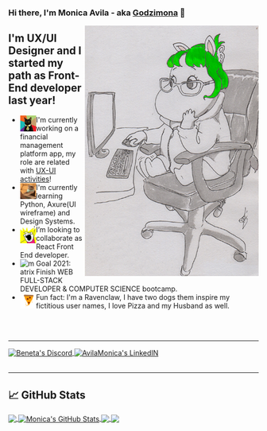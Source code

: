 ### Hi there, I'm Monica Avila - aka [Godzimona][website] 👋

<img align="right" alt="Godzimona" src="./img/moomin.png" width="350" height="504" />

## I'm UX/UI Designer and I started my path as Front-End developer last year!

- <img align="left" alt="businesscat" width="32px" src="./img/cat.jpg" /> I'm currently working on a financial management platform app, my role are related with [UX-UI activities][kingfield]!
- <img align="left" alt="matrix" width="32px" src="./img/mac_cat.gif" /> I'm currently learning Python, Axure(UI wireframe) and Design Systems.
- <img align="left" alt="allThings" width="32px" src="./img/scream.jpg" /> I’m looking to collaborate as React Front End developer.
- <img align="left" alt="matrix" width="32px" src="./img/matrix.gi" /> Goal 2021: Finish WEB FULL-STACK DEVELOPER & COMPUTER SCIENCE bootcamp.
- <img align="left" alt="pizza" width="32px" src="./img/pizza.gif" /> Fun fact: I'm a Ravenclaw, I have two dogs them inspire my fictitious user names, I love Pizza and my Husband as well.
<br />
<br />

---

<a href="https://discord.gg/wwGZuh6x">
  <img align="center" alt="Beneta's Discord" width="22px" src="https://raw.githubusercontent.com/peterthehan/peterthehan/master/assets/discord.svg" />
</a>
<a href="https://www.linkedin.com/in/avilamonica/">
  <img align="center" alt="AvilaMonica's LinkedIN" width="22px" src="https://raw.githubusercontent.com/peterthehan/peterthehan/master/assets/linkedin.svg" />
</a>
<br />
<br />

---

## &#x1f4c8; GitHub Stats

<a href="https://github.com/Monicavila/Monicavila">
  <img align="center" src="https://github-readme-stats.vercel.app/api/top-langs/?username=Monicavila&title_color=ffffff&text_color=c9cacc&icon_color=2bbc8a&bg_color=1d1f21&langs_count=3" />
</a>
<a href="https://github.com/Monicavila/Monicavila">
  <img align="center" src="https://github-readme-stats.vercel.app/api?username=Monicavila&show_icons=true&line_height=27&count_private=true&title_color=ffffff&text_color=c9cacc&icon_color=2bbc8a&bg_color=1d1f21" alt="Monica's GitHub Stats" />
</a>

<a href="https://github.com/Monicavila/RVMA">
  <img align="center" src="https://github-readme-stats.vercel.app/api/pin/?username=Monicavila&repo=video-meeting-app&title_color=ffffff&text_color=c9cacc&icon_color=2bbc8a&bg_color=1d1f21" />
</a>


<a href="https://github.com/Monicavila/Fusion">
  <img align="center" src="https://github-readme-stats.vercel.app/api/pin/?username=Monicavila&repo=constructive-feedback-app&title_color=ffffff&text_color=c9cacc&icon_color=2bbc8a&bg_color=1d1f21" />
</a>    


<!-- links to actual job and portfolio -->

[website]: <http://monicavila.com/> "Monicavila Portfolio"
[kingfield]: <https://www.kingfieldcorp.com/> "Kingfield products"


<!-- Resources -->
<!-- Icons: https://simpleicons.org/ -->
<!-- GitHub Stats: https://github.com/anuraghazra/github-readme-stats -->
<!-- Emojis: https://revelry.co/resources/remote-work/custom-slack-emoji/ -->
<!-- Awesome GitHub Profile README: https://github.com/abhisheknaiidu/awesome-github-profile-readme -->